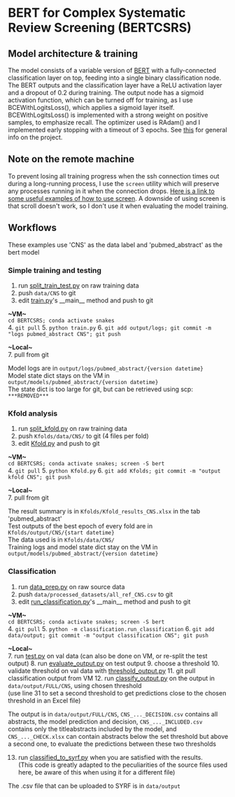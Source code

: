 # BERT for Complex Systematic Review Screening (BERTCSRS)

## Model architecture & training
The model consists of a variable version of [BERT](https://huggingface.co/blog/bert-101) with a fully-connected 
classification layer on top, feeding into a single binary classification node. The BERT outputs and the classification 
layer have a ReLU activation layer and a dropout of 0.2 during training. The output node has a sigmoid activation function, 
which can be turned off for training, as I use BCEWithLogitsLoss(), which applies a sigmoid layer itself. BCEWithLogitsLoss() 
is implemented with a strong weight on positive samples, to emphasize recall. The optimizer used is RAdam() and I 
implemented early stopping with a timeout of 3 epochs. See [this](Project%20info.pptx) for general info on the project.

## Note on the remote machine
To prevent losing all training progress when the ssh connection times out during a long-running process, I use the `screen` 
utility which will preserve any processes running in it when the connection drops. 
[Here is a link to some useful examples of how to use screen](https://www.tecmint.com/screen-command-examples-to-manage-linux-terminals/). 
A downside of using screen is that scroll doesn't work, so I don't use it when evaluating the model training.

## Workflows
These examples use 'CNS' as the data label and 'pubmed_abstract' as the bert model
### Simple training and testing
1. run [split_train_test.py](data/split_train_test.py) on raw training data
2. push `data/CNS` to git
3. edit [train.py](train.py)'s \_\_main__ method and push to git  

**\~VM\~**  
`cd BERTCSRS; conda activate snakes`  
4. `git pull`
5. `python train.py`
6. `git add output/logs; git commit -m "logs pubmed_abstract CNS"; git push`  

**\~Local\~**  
7. pull from git  

Model logs are in `output/logs/pubmed_abstract/{version datetime}`  
Model state dict stays on the VM in `output/models/pubmed_abstract/{version datetime}`  
The state dict is too large for git, but can be retrieved using scp:  
`***REMOVED***`

### Kfold analysis
1. run [split_kfold.py](data/split_kfold.py) on raw training data
2. push `Kfolds/data/CNS/` to git (4 files per fold)
3. edit [Kfold.py](Kfold.py) and push to git  

**\~VM\~**  
`cd BERTCSRS; conda activate snakes; screen -S bert`  
4. `git pull`
5. `python Kfold.py`
6. `git add Kfolds; git commit -m "output kfold CNS"; git push`  

**\~Local\~**  
7. pull from git  

The result summary is in `Kfolds/Kfold_results_CNS.xlsx` in the tab 'pubmed_abstract'  
Test outputs of the best epoch of every fold are in `Kfolds/output/CNS/{start datetime}`  
The data used is in `Kfolds/data/CNS/`  
Training logs and model state dict stay on the VM in `output/models/pubmed_abstract/{version datetime}`

### Classification
1. run [data_prep.py](data/data_prep.py) on raw source data
2. push `data/processed_datasets/all_ref_CNS.csv` to git
3. edit [run_classification.py](classification/run_classification.py)'s \_\_main__ method and push to git

**\~VM\~**  
`cd BERTCSRS; conda activate snakes; screen -S bert`  
4. `git pull`
5. `python -m classification.run_classification`
6. `git add data/output; git commit -m "output classification CNS"; git push`

**\~Local\~**  
7. run [test.py](evaluation/test.py) on val data (can also be done on VM, or re-split the test output)
8. run [evaluate_output.py](evaluation/evaluate_output.py) on test output
9. choose a threshold
10. validate threshold on val data with [threshold_output.py](evaluation/threshold_output.py)
11. git pull classification output from VM
12. run [classify_output.py](classification/classify_output.py) on the output in `data/output/FULL/CNS`, 
using chosen threshold  
    (use line 31 to set a second threshold to get predictions close to the chosen threshold in an Excel file)

The output is in `data/output/FULL/CNS`, `CNS_..._DECISION.csv` contains all abstracts, the model prediction and decision, 
`CNS_..._INCLUDED.csv` contains only the titleabstracts included by the model, and `CNS_..._CHECK.xlsx` can contain abstracts 
below the set threshold but above a second one, to evaluate the predictions between these two thresholds  

13. run [classified_to_syrf.py](classification/classified_to_syrf.py) when you are satisfied with the results.  
    (This code is greatly adapted to the peculiarities of the source files used here, be aware of this when using it for a different file)

The .csv file that can be uploaded to SYRF is in `data/output`

